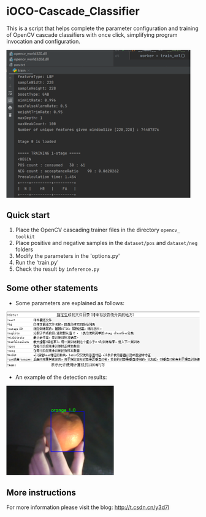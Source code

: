 # iOCO-Cascade_Classifier
This is a script that helps complete the parameter configuration and training of OpenCV cascade classifiers with once click, simplifying program invocation and configuration.

<img src="./figures/process.png" width="480" />

## Quick start
1. Place the OpenCV cascading trainer files in the directory `opencv_ toolkit`
2. Place positive and negative samples in the `dataset/pos` and `dataset/neg` folders
3. Modify the parameters in the 'options.py'
4. Run the 'train.py'
5. Check the result by `inference.py`

## Some other statements
- Some parameters are explained as follows:
<img src="./figures/parameters_description.png" width="640" />

- An example of the detection results:
<img src="./figures/result.png" width="280" />

## More instructions
For more information please visit the blog: <http://t.csdn.cn/y3d7l>
